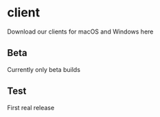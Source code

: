 # client
Download our clients for macOS and Windows here

## Beta
Currently only beta builds

## Test
First real release